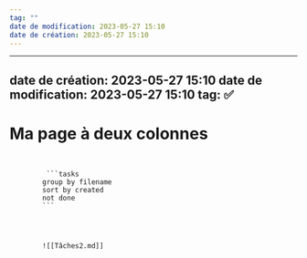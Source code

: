 ```yaml
---
tag: ""
date de modification: 2023-05-27 15:10
date de création: 2023-05-27 15:10
---
```



---
date de création: 2023-05-27 15:10
date de modification: 2023-05-27 15:10
tag: ✅
---
# Ma page à deux colonnes

<div class="container">
    <div class="column">
        <pre><code class="task">
         ```tasks
		group by filename
		sort by created
		not done
		```
        </code></pre>
    </div>
    <div class="column">
        <pre><code class="task">
        ![[Tâches2.md]]
        </code></pre>
    </div>
</div>


